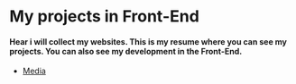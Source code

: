 # My projects in Front-End
#### Hear i will collect my websites. This is my resume where you can see my projects. You can also see my development in the Front-End.


- [Media](https://nazarbuzyl.github.io/nazarbuzyl/media-fullstack)
